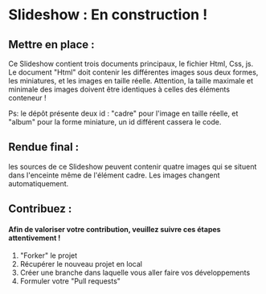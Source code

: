 # Slideshow : En construction !

## Mettre en place :

Ce Slideshow contient trois documents principaux, le fichier Html, Css, js.
Le document "Html" doit contenir les différentes images sous deux formes, les miniatures, et les images en taille réelle.
Attention, la taille maximale et minimale des images doivent être identiques à celles des éléments conteneur ! 

Ps: le dépôt présente deux id : "cadre" pour l'image en taille réelle, et "album" pour la forme miniature, un id différent cassera le code.

## Rendue final :

les sources de ce Slideshow peuvent contenir quatre images qui se situent dans l'enceinte même de l'élément cadre.
Les images changent automatiquement.

## Contribuez :

#### Afin de valoriser votre contribution, veuillez suivre ces étapes attentivement !

1) "Forker" le projet <br />
2) Récupérer le nouveau projet en local <br />
3) Créer une branche dans laquelle vous aller faire vos développements <br />
4) Formuler votre "Pull requests" <br />
